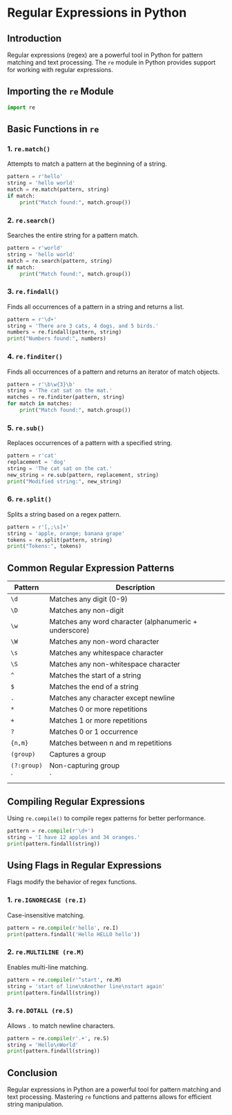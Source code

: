 # Regular Expressions in Python

## Introduction
Regular expressions (regex) are a powerful tool in Python for pattern matching and text processing. The `re` module in Python provides support for working with regular expressions.

## Importing the `re` Module
```python
import re
```

## Basic Functions in `re`

### 1. `re.match()`
Attempts to match a pattern at the beginning of a string.
```python
pattern = r'hello'
string = 'hello world'
match = re.match(pattern, string)
if match:
    print("Match found:", match.group())
```

### 2. `re.search()`
Searches the entire string for a pattern match.
```python
pattern = r'world'
string = 'hello world'
match = re.search(pattern, string)
if match:
    print("Match found:", match.group())
```

### 3. `re.findall()`
Finds all occurrences of a pattern in a string and returns a list.
```python
pattern = r'\d+'
string = 'There are 3 cats, 4 dogs, and 5 birds.'
numbers = re.findall(pattern, string)
print("Numbers found:", numbers)
```

### 4. `re.finditer()`
Finds all occurrences of a pattern and returns an iterator of match objects.
```python
pattern = r'\b\w{3}\b'
string = 'The cat sat on the mat.'
matches = re.finditer(pattern, string)
for match in matches:
    print("Match found:", match.group())
```

### 5. `re.sub()`
Replaces occurrences of a pattern with a specified string.
```python
pattern = r'cat'
replacement = 'dog'
string = 'The cat sat on the cat.'
new_string = re.sub(pattern, replacement, string)
print("Modified string:", new_string)
```

### 6. `re.split()`
Splits a string based on a regex pattern.
```python
pattern = r'[,;\s]+'
string = 'apple, orange; banana grape'
tokens = re.split(pattern, string)
print("Tokens:", tokens)
```

## Common Regular Expression Patterns

| Pattern | Description |
|---------|-------------|
| `\d` | Matches any digit (0-9) |
| `\D` | Matches any non-digit |
| `\w` | Matches any word character (alphanumeric + underscore) |
| `\W` | Matches any non-word character |
| `\s` | Matches any whitespace character |
| `\S` | Matches any non-whitespace character |
| `^` | Matches the start of a string |
| `$` | Matches the end of a string |
| `.` | Matches any character except newline |
| `*` | Matches 0 or more repetitions |
| `+` | Matches 1 or more repetitions |
| `?` | Matches 0 or 1 occurrence |
| `{n,m}` | Matches between n and m repetitions |
| `(group)` | Captures a group |
| `(?:group)` | Non-capturing group |
| `|` | OR operator |

## Compiling Regular Expressions
Using `re.compile()` to compile regex patterns for better performance.
```python
pattern = re.compile(r'\d+')
string = 'I have 12 apples and 34 oranges.'
print(pattern.findall(string))
```

## Using Flags in Regular Expressions
Flags modify the behavior of regex functions.

### 1. `re.IGNORECASE (re.I)`
Case-insensitive matching.
```python
pattern = re.compile(r'hello', re.I)
print(pattern.findall('Hello HELLO hello'))
```

### 2. `re.MULTILINE (re.M)`
Enables multi-line matching.
```python
pattern = re.compile(r'^start', re.M)
string = 'start of line\nAnother line\nstart again'
print(pattern.findall(string))
```

### 3. `re.DOTALL (re.S)`
Allows `.` to match newline characters.
```python
pattern = re.compile(r'.+', re.S)
string = 'Hello\nWorld'
print(pattern.findall(string))
```

## Conclusion
Regular expressions in Python are a powerful tool for pattern matching and text processing. Mastering `re` functions and patterns allows for efficient string manipulation.
